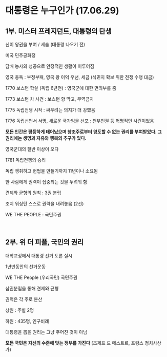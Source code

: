 # 대통령은 누구인가 (17.06.29)

## 1부. 미스터 프레지던트, 대통령의 탄생

신이 왕권을 부여 / 세습 (대통령 나오기 전)

미국 민주공화정

담배 농사의 성공으로 안정적인 생활이 이루어짐

영국 총독 : 부정부패, 영국 왕 이익 우선, 세금 (식민지 확보 위한 전쟁 수행 대금)

1770 보스턴 학살 (독립 6년전) : 영국군에 대한 면죄부를 줌

1773 보스턴 차 사건 : 보스턴 항 막고, 무역금지

1775 독립전쟁 시작 : 싸우려는 의지가 더 강했음

1776 독립선언서 서명, 새로운 국가임을 선포 : 천부인권 등 혁명적인 사건이었음

**모든 인간은 평등하게 태어났으며 창조주로부터 양도할 수 없는 권리를 부여받았다. 그 권리에는 생명과 자유와 행복의 추구가 있다.**

영국군대의 절반 이상이 오다

1781 독립전쟁의 승리

독립 쟁취하고 헌법을 만들기까지 11년이나 소요됨

한 사람에게 권력이 집중되는 것을 두려워 함

견제와 균형의 원칙 : 3권 분립

조지 워싱턴 스스로 권력을 내려놓음 (2선)

WE THE PEOPLE : 국민주권

<br>

## 2부. 위 더 피플, 국민의 권리

대학교정에서 대통령 선거 토론 실시

1년반동안의 선거운동 

WE THE People (우리국민) 국민주권 

삼권분립을 통해 견제와 균형

권력은 각 주로 분산

상원 : 주별 2명

하원 : 435명, 인구비례

대통령을 뽑을 권리는 그냥 주어진 것이 아님

**모든 국민은 자신의 수준에 맞는 정부를 가진다**  (조제프 드 메스트르, 프랑스 정치사상가)